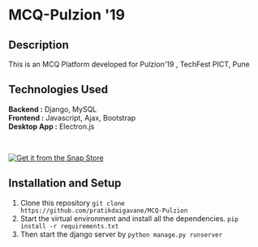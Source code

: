 # MCQ-Pulzion '19

## Description
This is  an  MCQ Platform developed for Pulzion'19 , TechFest PICT, Pune

## Technologies Used  
**Backend :** Django, MySQL  
**Frontend :** Javascript, Ajax, Bootstrap  
**Desktop App :** Electron.js 

</br>


[![Get it from the Snap Store](https://snapcraft.io/static/images/badges/en/snap-store-black.svg)](https://snapcraft.io/mcq-pulzion)

## Installation and Setup

1. Clone this repository `git clone https://github.com/pratikdaigavane/MCQ-Pulzion`
2. Start the virtual environment and install all the dependencies. `pip install -r requirements.txt`
3. Then start the django server by `python manage.py runserver`
















